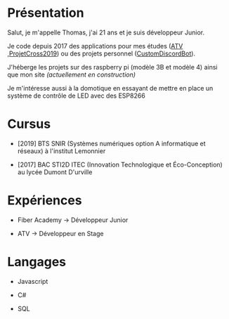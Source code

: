 # Présentation

Salut, je m'appelle Thomas, j'ai 21 ans et je suis développeur Junior.

Je code depuis 2017 des applications pour mes études ([ATV](https://github.com/ThomasBacheley/ATV) ,[ProjetCross2019](https://github.com/ThomasBacheley/ProjetCross2019)) ou des projets personnel ([CustomDiscordBot](https://github.com/ThomasBacheley/CustomDiscordBot)).

  J'héberge les projets sur des raspberry pi (modèle 3B et modèle 4) ainsi que mon site *(actuellement en construction)*

Je m'intéresse aussi à la domotique en essayant de mettre en place un système de contrôle de LED avec des ESP8266
# Cursus

-  [2019] BTS SNIR (Systèmes numériques option A informatique et réseaux) à l'institut Lemonnier

-  [2017] BAC STI2D ITEC (Innovation Technologique et Éco-Conception) au lycée Dumont D'urville

# Expériences

- Fiber Academy → Développeur Junior

- ATV → Développeur en Stage

# Langages

- Javascript

- C#

- SQL
